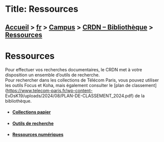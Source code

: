 # Title: Ressources 

## [Accueil](https://www.telecom-paris.fr "https://www.telecom-paris.fr") > [fr](https://www.telecom-paris.fr/fr "fr") > [Campus](https://www.telecom-paris.fr/fr/campus "Campus") > [CRDN – Bibliothèque](https://www.telecom-paris.fr/fr/campus/bibliotheque "CRDN – Bibliothèque") > [Ressources](https://www.telecom-paris.fr/fr/campus/bibliotheque/ressources)

[](https://www.telecom-paris.fr/fr/accueil)

# Ressources

Pour effectuer vos recherches documentaires, le CRDN met à votre disposition
un ensemble d’outils de recherche.  
Pour rechercher dans les collections de Télécom Paris, vous pouvez utiliser
les outils Focus et Koha, mais également consulter le [plan de
classement](https://www.telecom-paris.fr/wp-content-
EvDsK19/uploads/2024/08/PLAN-DE-CLASSEMENT_2024.pdf) de la bibliothèque.

  * #### [Collections papier](https://www.telecom-paris.fr/fr/campus/bibliotheque/ressources/collections-papier " Collections papier")
  * #### [Outils de recherche](https://www.telecom-paris.fr/fr/campus/bibliotheque/ressources/outils-recherche " Outils de recherche")
  * #### [Ressources numériques](https://www.telecom-paris.fr/fr/campus/bibliotheque/ressources/numeriques " Ressources numériques")

